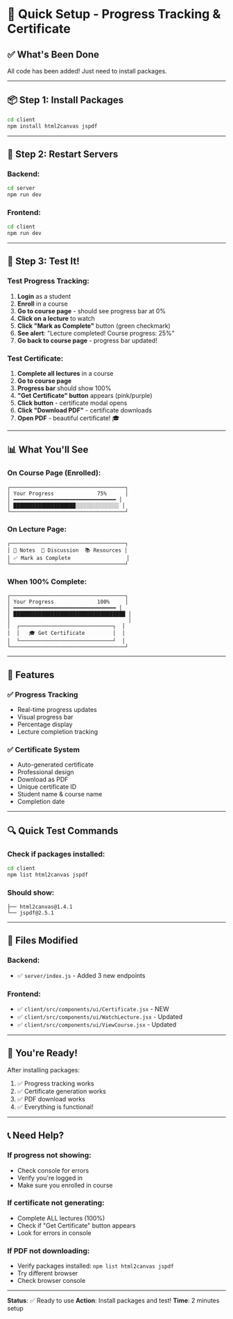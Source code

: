 # 🚀 Quick Setup - Progress Tracking & Certificate

## ✅ What's Been Done

All code has been added! Just need to install packages.

---

## 📦 Step 1: Install Packages

```bash
cd client
npm install html2canvas jspdf
```

---

## 🔄 Step 2: Restart Servers

### Backend:
```bash
cd server
npm run dev
```

### Frontend:
```bash
cd client
npm run dev
```

---

## 🧪 Step 3: Test It!

### Test Progress Tracking:

1. **Login** as a student
2. **Enroll** in a course
3. **Go to course page** - should see progress bar at 0%
4. **Click on a lecture** to watch
5. **Click "Mark as Complete"** button (green checkmark)
6. **See alert**: "Lecture completed! Course progress: 25%"
7. **Go back to course page** - progress bar updated!

### Test Certificate:

1. **Complete all lectures** in a course
2. **Go to course page**
3. **Progress bar** should show 100%
4. **"Get Certificate" button** appears (pink/purple)
5. **Click button** - certificate modal opens
6. **Click "Download PDF"** - certificate downloads
7. **Open PDF** - beautiful certificate! 🎓

---

## 📊 What You'll See

### On Course Page (Enrolled):
```
┌─────────────────────────────────────┐
│ Your Progress              75%      │
│ ━━━━━━━━━━━━━━━━━━━━━━━━━━━━━━━━━ │
│ ████████████████████░░░░░░░░░░░░░░ │
└─────────────────────────────────────┘
```

### On Lecture Page:
```
┌─────────────────────────────────────┐
│ 📝 Notes  💬 Discussion  📚 Resources │
│ ✅ Mark as Complete                  │
└─────────────────────────────────────┘
```

### When 100% Complete:
```
┌─────────────────────────────────────┐
│ Your Progress              100%     │
│ ━━━━━━━━━━━━━━━━━━━━━━━━━━━━━━━━━ │
│ ████████████████████████████████████ │
│                                      │
│  ┌──────────────────────────────┐  │
│  │   🎓 Get Certificate         │  │
│  └──────────────────────────────┘  │
└─────────────────────────────────────┘
```

---

## 🎯 Features

### ✅ Progress Tracking
- Real-time progress updates
- Visual progress bar
- Percentage display
- Lecture completion tracking

### ✅ Certificate System
- Auto-generated certificate
- Professional design
- Download as PDF
- Unique certificate ID
- Student name & course name
- Completion date

---

## 🔍 Quick Test Commands

### Check if packages installed:
```bash
cd client
npm list html2canvas jspdf
```

### Should show:
```
├── html2canvas@1.4.1
└── jspdf@2.5.1
```

---

## 📝 Files Modified

### Backend:
- ✅ `server/index.js` - Added 3 new endpoints

### Frontend:
- ✅ `client/src/components/ui/Certificate.jsx` - NEW
- ✅ `client/src/components/ui/WatchLecture.jsx` - Updated
- ✅ `client/src/components/ui/ViewCourse.jsx` - Updated

---

## 🎉 You're Ready!

After installing packages:
1. ✅ Progress tracking works
2. ✅ Certificate generation works
3. ✅ PDF download works
4. ✅ Everything is functional!

---

## 📞 Need Help?

### If progress not showing:
- Check console for errors
- Verify you're logged in
- Make sure you enrolled in course

### If certificate not generating:
- Complete ALL lectures (100%)
- Check if "Get Certificate" button appears
- Look for errors in console

### If PDF not downloading:
- Verify packages installed: `npm list html2canvas jspdf`
- Try different browser
- Check browser console

---

**Status**: ✅ Ready to use
**Action**: Install packages and test!
**Time**: 2 minutes setup
